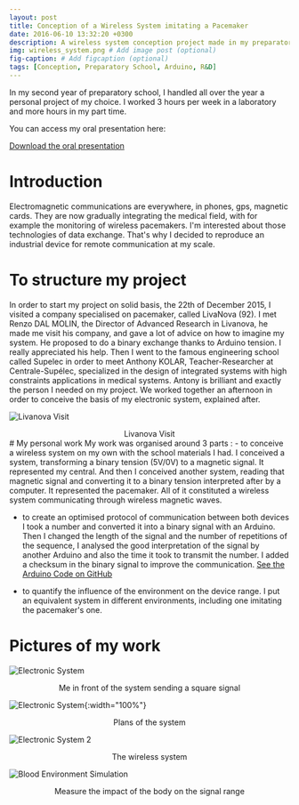 ```yaml
---
layout: post
title: Conception of a Wireless System imitating a Pacemaker
date: 2016-06-10 13:32:20 +0300
description: A wireless system conception project made in my preparatory school (TIPE)# Add post description (optional)
img: wireless_system.png # Add image post (optional)
fig-caption: # Add figcaption (optional)
tags: [Conception, Preparatory School, Arduino, R&D]
---
```

In my second year of preparatory school, I handled all over the year a personal project of my choice. I worked 3 hours per week in a laboratory and more hours in my part time.

You can access my oral presentation here:

[Download the oral presentation]({{site.baseurl}}/assets/download/Bourgeois%20Gaspard%20-%20Conception%20of%20a%20Wireless%20System%20-%20Presentation.pdf)

# Introduction
Electromagnetic communications are everywhere, in phones, gps, magnetic cards. They are now gradually integrating the medical field, with for example the monitoring of wireless pacemakers. I'm interested about those technologies of data exchange. That's why I decided to reproduce an industrial device for remote communication at my scale.

# To structure my project
In order to start my project on solid basis, the 22th of December 2015, I visited a company specialised on pacemaker, called LivaNova (92). I met Renzo DAL MOLIN, the Director of Advanced Research in Livanova, he made me visit his company, and gave a lot of advice on how to imagine my system. He proposed to do a binary exchange thanks to Arduino tension. I really appreciated his help. 
Then I went to the famous engineering school called Supelec in order to meet Anthony KOLAR, Teacher-Researcher at Centrale-Supélec, specialized in the design of integrated systems with high constraints applications in medical systems. Antony is brilliant and exactly the person I needed on my project. We worked together an afternoon in order to conceive the basis of my electronic system, explained after.

![Livanova Visit]({{site.baseurl}}/assets/img/visit_livanova.png)
<center>Livanova Visit</center>
# My personal work
My work was organised around 3 parts :
- to conceive a wireless system on my own with the school materials I had.
I conceived a system, transforming a binary tension (5V/0V) to a magnetic signal. It represented my central. And then I conceived another system, reading that magnetic signal and converting it to a binary tension interpreted after by a computer. It represented the pacemaker. All of it constituted a wireless system communicating through wireless magnetic waves.

- to create an optimised protocol of communication between both devices
I took a number and converted it into a binary signal with an Arduino. Then I changed the length of the signal and the number of repetitions of the sequence, I analysed the good interpretation of the signal by another Arduino and also the time it took to transmit the number. I added a checksum in the binary signal to improve the communication.
[See the Arduino Code on GitHub](https://github.com/Gaspard-Bourgeois/arduinos-communication)

- to quantify the influence of the environment on the device range.
I put an equivalent system in different environments, including one imitating the pacemaker's one.

# Pictures of my work


![Electronic System]({{site.baseurl}}/assets/img/electronic_system2.png)
<center>Me in front of the system sending a square signal</center>

![Electronic System]({{site.baseurl}}/assets/img/electronic_system3.svg){:width="100%"}
<center>Plans of the system</center>

![Electronic System 2]({{site.baseurl}}/assets/img/electronic_system.png)
<center>The wireless system</center>

![Blood Environment Simulation]({{site.baseurl}}/assets/img/wireless_system_environment.png)
<center>Measure the impact of the body on the signal range</center>